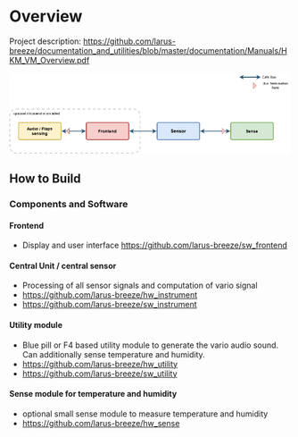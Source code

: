 # Overview
Project description: https://github.com/larus-breeze/documentation_and_utilities/blob/master/documentation/Manuals/HKM_VM_Overview.pdf

![Systemoverview](documentation/CAN_bus_cable_schema.drawio.png)

## How to Build 

### Components and Software
#### Frontend 
- Display and user interface
 https://github.com/larus-breeze/sw_frontend

#### Central Unit  / central sensor
- Processing of all sensor signals and computation of vario signal
- https://github.com/larus-breeze/hw_instrument
- https://github.com/larus-breeze/sw_instrument

#### Utility module    
- Blue pill or F4 based utility module to generate the vario audio sound. Can additionally sense temperature and humidity. 
- https://github.com/larus-breeze/hw_utility
- https://github.com/larus-breeze/sw_utility

#### Sense module for temperature and humidity
- optional small sense module to measure temperature and humidity
- https://github.com/larus-breeze/hw_sense


